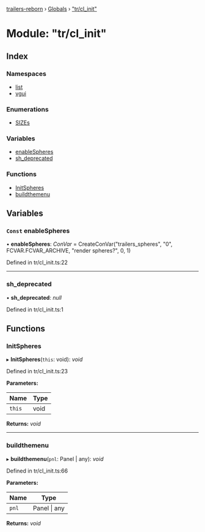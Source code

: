 [trailers-reborn](../README.md) › [Globals](../globals.md) › ["tr/cl_init"](_tr_cl_init_.md)

# Module: "tr/cl_init"

## Index

### Namespaces

* [list](_tr_cl_init_.list.md)
* [vgui](_tr_cl_init_.vgui.md)

### Enumerations

* [SIZEs](../enums/_tr_cl_init_.sizes.md)

### Variables

* [enableSpheres](_tr_cl_init_.md#const-enablespheres)
* [sh_deprecated](_tr_cl_init_.md#sh_deprecated)

### Functions

* [InitSpheres](_tr_cl_init_.md#initspheres)
* [buildthemenu](_tr_cl_init_.md#buildthemenu)

## Variables

### `Const` enableSpheres

• **enableSpheres**: *ConVar* = CreateConVar("trailers_spheres", "0", FCVAR.FCVAR_ARCHIVE, "render spheres?", 0, 1)

Defined in tr/cl_init.ts:22

___

###  sh_deprecated

• **sh_deprecated**: *null*

Defined in tr/cl_init.ts:1

## Functions

###  InitSpheres

▸ **InitSpheres**(`this`: void): *void*

Defined in tr/cl_init.ts:23

**Parameters:**

Name | Type |
------ | ------ |
`this` | void |

**Returns:** *void*

___

###  buildthemenu

▸ **buildthemenu**(`pnl`: Panel | any): *void*

Defined in tr/cl_init.ts:66

**Parameters:**

Name | Type |
------ | ------ |
`pnl` | Panel &#124; any |

**Returns:** *void*
